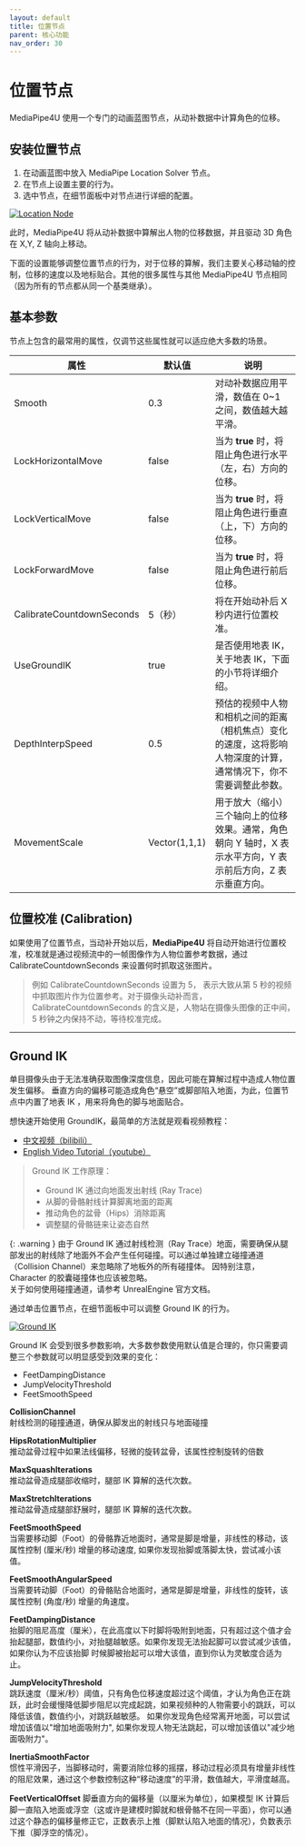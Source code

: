 ```yaml
---
layout: default
title: 位置节点
parent: 核心功能
nav_order: 30
---
```


# 位置节点

MediaPipe4U 使用一个专门的动画蓝图节点，从动补数据中计算角色的位移。

## 安装位置节点

1. 在动画蓝图中放入 MediaPipe Location Solver 节点。
2. 在节点上设置主要的行为。
3. 选中节点，在细节面板中对节点进行详细的配置。

[![Location Node](./images/location_node.jpg "Location Node")](./images/location_node.jpg)

此时，MediaPipe4U 将从动补数据中算解出人物的位移数据，并且驱动 3D 角色在 X,Y, Z 轴向上移动。   
   

下面的设置能够调整位置节点的行为，对于位移的算解，我们主要关心移动轴的控制，位移的速度以及地标贴合。其他的很多属性与其他 MediaPipe4U 节点相同（因为所有的节点都从同一个基类继承）。

## 基本参数   

节点上包含的最常用的属性，仅调节这些属性就可以适应绝大多数的场景。

|属性| 默认值 | 说明 |
|--------------------| ------ | -- |
| Smooth | 0.3 | 对动补数据应用平滑，数值在 0~1 之间，数值越大越平滑。 |
|LockHorizontalMove  | false | 当为 **true** 时，将阻止角色进行水平（左，右）方向的位移。 |
|LockVerticalMove    | false | 当为 **true** 时，将阻止角色进行垂直（上，下）方向的位移。 |
|LockForwardMove     | false | 当为 **true** 时，将阻止角色进行前后位移。 |
|CalibrateCountdownSeconds | 5（秒） | 将在开始动补后 X 秒内进行位置校准。 |
|UseGroundIK | true | 是否使用地表 IK，关于地表 IK，下面的小节将详细介绍。 |
|DepthInterpSpeed | 0.5 | 预估的视频中人物和相机之间的距离（相机焦点）变化的速度，这将影响人物深度的计算，通常情况下，你不需要调整此参数。 |
|MovementScale | Vector(1,1,1) | 用于放大（缩小）三个轴向上的位移效果。通常，角色朝向 Y 轴时，X 表示水平方向，Y 表示前后方向，Z 表示垂直方向。 |


## 位置校准 (Calibration)

如果使用了位置节点，当动补开始以后，**MediaPipe4U** 将自动开始进行位置校准，校准就是通过视频流中的一帧图像作为人物位置参考数据，通过 CalibrateCountdownSeconds 来设置何时抓取这张图片。 

> 例如 CalibrateCountdownSeconds 设置为 5， 表示大致从第 5 秒的视频中抓取图片作为位置参考。对于摄像头动补而言，CalibrateCountdownSeconds 的含义是，人物站在摄像头图像的正中间，5 秒钟之内保持不动，等待校准完成。

---   


## Ground IK


单目摄像头由于无法准确获取图像深度信息，因此可能在算解过程中造成人物位置发生偏移。
垂直方向的偏移可能造成角色“悬空”或脚部陷入地面，为此，位置节点中内置了地表 IK ，用来将角色的脚与地面贴合。 



想快速开始使用 GroundIK，最简单的方法就是观看视频教程：   
- [中文视频（bilibili）](https://www.bilibili.com/video/BV1eY4y1Q7AD)
- [English Video Tutorial（youtube）](https://youtu.be/cop7_kCaDn4)
   

> Ground IK 工作原理：
> - Ground IK 通过向地面发出射线 (Ray Trace)
> - 从脚的骨骼射线计算脚离地面的距离
> - 推动角色的盆骨（Hips）消除距离
> - 调整腿的骨骼链来让姿态自然

{: .warning }
由于 Ground IK 通过射线检测（Ray Trace）地面，需要确保从腿部发出的射线除了地面外不会产生任何碰撞。可以通过单独建立碰撞通道（Collision Channel）来忽略除了地板外的所有碰撞体。
因特别注意，Character 的胶囊碰撞体也应该被忽略。   
关于如何使用碰撞通道，请参考 UnrealEngine 官方文档。



通过单击位置节点，在细节面板中可以调整 Ground IK 的行为。

[![Ground IK](./images/location_node_detail_ground.jpg "Ground IK")](./images/location_node_detail_ground.jpg)

Ground IK 会受到很多参数影响，大多数参数使用默认值是合理的，你只需要调整三个参数就可以明显感受到效果的变化：
- FeetDampingDistance
- JumpVelocityThreshold
- FeetSmoothSpeed

**CollisionChannel**     
射线检测的碰撞通道，确保从脚发出的射线只与地面碰撞   

**HipsRotationMultiplier**  
推动盆骨过程中如果法线偏移，轻微的旋转盆骨，该属性控制旋转的倍数

**MaxSquashIterations**  
推动盆骨造成腿部收缩时，腿部 IK 算解的迭代次数。

**MaxStretchIterations**  
推动盆骨造成腿部舒展时，腿部 IK 算解的迭代次数。

**FeetSmoothSpeed**  
当需要移动脚（Foot）的骨骼靠近地面时，通常是脚是增量，非线性的移动，该属性控制 (厘米/秒) 增量的移动速度, 如果你发现抬脚或落脚太快，尝试减小该值。

**FeetSmoothAngularSpeed**  
当需要转动脚（Foot）的骨骼贴合地面时，通常是脚是增量，非线性的旋转，该属性控制 (角度/秒) 增量的角速度。

**FeetDampingDistance**  
抬脚的阻尼高度（厘米），在此高度以下时脚将吸附到地面，只有超过这个值才会抬起腿部，数值约小，对抬腿越敏感。如果你发现无法抬起脚可以尝试减少该值，如果你认为不应该抬脚
时候脚被抬起可以增大该值，直到你认为灵敏度合适为止。


**JumpVelocityThreshold**  
跳跃速度（厘米/秒）阈值，只有角色位移速度超过这个阈值，才认为角色正在跳跃，此时会缓慢降低脚步阻尼以完成起跳，如果视频种的人物需要小的跳跃，可以降低该值，数值约小，对跳跃越敏感。
如果你发现角色经常离开地面，可以尝试增加该值以"增加地面吸附力", 如果你发现人物无法跳起，可以增加该值以"减少地面吸附力"。

**InertiaSmoothFactor**  
惯性平滑因子，当脚移动时，需要消除位移的摇摆，移动过程必须具有增量非线性的阻尼效果，通过这个参数控制这种“移动速度”的平滑，数值越大，平滑度越高。

**FeetVerticalOffset**
脚垂直方向的偏移量（以厘米为单位），如果模型 IK 计算后脚一直陷入地面或浮空（这或许是建模时脚就和根骨骼不在同一平面），你可以通过这个静态的偏移量修正它，正数表示上推（脚默认陷入地面的情况），负数表示下推（脚浮空的情况）。
